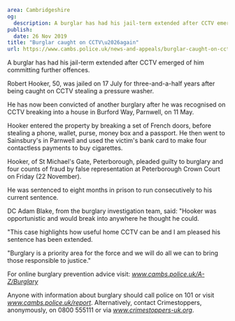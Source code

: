 ```yaml
area: Cambridgeshire
og:
  description: A burglar has had his jail-term extended after CCTV emerged of him committing further offences.
publish:
  date: 26 Nov 2019
title: "Burglar caught on CCTV\u2026again"
url: https://www.cambs.police.uk/news-and-appeals/burglar-caught-on-cctvagain
```

A burglar has had his jail-term extended after CCTV emerged of him committing further offences.

Robert Hooker, 50, was jailed on 17 July for three-and-a-half years after being caught on CCTV stealing a pressure washer.

He has now been convicted of another burglary after he was recognised on CCTV breaking into a house in Burford Way, Parnwell, on 11 May.

Hooker entered the property by breaking a set of French doors, before stealing a phone, wallet, purse, money box and a passport. He then went to Sainsbury's in Parnwell and used the victim's bank card to make four contactless payments to buy cigarettes.

Hooker, of St Michael's Gate, Peterborough, pleaded guilty to burglary and four counts of fraud by false representation at Peterborough Crown Court on Friday (22 November).

He was sentenced to eight months in prison to run consecutively to his current sentence.

DC Adam Blake, from the burglary investigation team, said: "Hooker was opportunistic and would break into anywhere he thought he could.

"This case highlights how useful home CCTV can be and I am pleased his sentence has been extended.

"Burglary is a priority area for the force and we will do all we can to bring those responsible to justice."

For online burglary prevention advice visit: _www.cambs.police.uk/A-Z/Burglary_

Anyone with information about burglary should call police on 101 or visit _www.cambs.police.uk/report_. Alternatively, contact Crimestoppers, anonymously, on 0800 555111 or via _www.crimestoppers-uk.org_.

